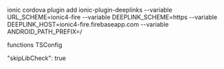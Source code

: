 ionic cordova plugin add ionic-plugin-deeplinks --variable URL_SCHEME=ionic4-fire --variable DEEPLINK_SCHEME=https --variable DEEPLINK_HOST=ionic4-fire.firebaseapp.com --variable ANDROID_PATH_PREFIX=/

functions TSConfig

"skipLibCheck": true

